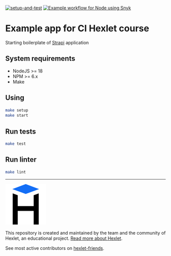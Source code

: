 [![setup-and-test](https://github.com/SergeyChapurin/hexlet-ci-app/actions/workflows/python_CI.yml/badge.svg)](https://github.com/SergeyChapurin/hexlet-ci-app/actions/workflows/python_CI.yml)
[![Example workflow for Node using Snyk](https://github.com/SergeyChapurin/hexlet-ci-app/actions/workflows/snyk.yml/badge.svg)](https://github.com/SergeyChapurin/hexlet-ci-app/actions/workflows/snyk.yml)
# Example app for CI Hexlet course

Starting boilerplate of [Strapi](https://strapi.io/) application

## System requirements

* NodeJS >= 18
* NPM >= 6.x
* Make

## Using

```sh
make setup
make start
```

## Run tests

```sh
make test
```

## Run linter

```sh
make lint
```

---

[![Hexlet Ltd. logo](https://raw.githubusercontent.com/Hexlet/assets/master/images/hexlet_logo128.png)](https://hexlet.io/?utm_source=github&utm_medium=link&utm_campaign=hexlet-ci-app)

This repository is created and maintained by the team and the community of Hexlet, an educational project. [Read more about Hexlet](https://hexlet.io/?utm_source=github&utm_medium=link&utm_campaign=hexlet-ci-app).

See most active contributors on [hexlet-friends](https://friends.hexlet.io/).

